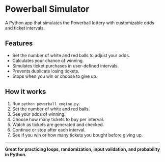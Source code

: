 # Powerball Simulator

A Python app that simulates the Powerball lottery with customizable odds and ticket intervals.

## Features

- Set the number of white and red balls to adjust your odds.
- Calculates your chance of winning.
- Simulates ticket purchases in user-defined intervals.
- Prevents duplicate losing tickets.
- Stops when you win or choose to give up.

## How it works

1. Run `python powerball_engine.py`.
2. Set the number of white and red balls.
3. See your odds of winning.
4. Choose how many tickets to buy per interval.
5. Watch as tickets are generated and checked.
6. Continue or stop after each interval.
7. See if you win or how many tickets you bought before giving up.

---

**Great for practicing loops, randomization, input validation, and probability in Python.**
